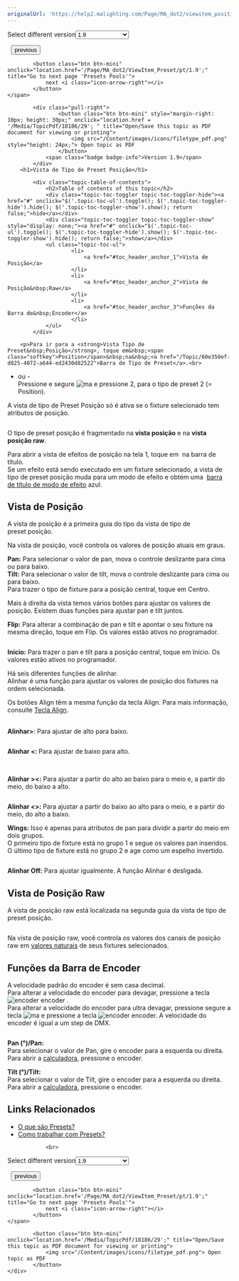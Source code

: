 ```yaml
---
originalUrl: 'https://help2.malighting.com/Page/MA_dot2/viewitem_position/pt/1.9'
---
```


<div class="topic-navigation">

<div class="pull-right">
	<span class="pull-left">


<div class="pull-left">
<form action="/Topic/SetCurrentVersionNumber" class="form-inline" id="frmTagSelector" method="post">	<span class="form-mini">
		<div class="input-prepend"><span class="add-on">Select different version</span><select autocomplete="off" id="versionNumberId" name="versionNumberId" onchange="$(this).closest('#frmTagSelector').submit();" style="width: 120px;"><option value="">- latest -</option>
<option value="3">1.1</option>
<option value="7">1.2</option>
<option value="12">1.3</option>
<option value="16">1.5</option>
<option selected="selected" value="29">1.9</option>
</select></div>
		<input data-val="true" data-val-number="The field Int32 must be a number." data-val-required="The Int32 field is required." id="ProductId" name="ProductId" type="hidden" value="7">
		<input id="CurrentGuid" name="CurrentGuid" type="hidden" value="6cc94a63-1d90-4188-ab0c-d5ba5594b845">
	</span>
</form></div>&nbsp;	</span>
	<span class="pull-right" style="white-space: nowrap;">
			<button class="btn btn-mini" onclick="location.href='/Page/MA_dot2/window_PatchAndFixtureSchedule/pt/1.9'; " title="Go to previous page 'Patch and Fixture Schedule'">
				<i class="icon-arrow-left"></i> previous
			</button>

			<button class="btn btn-mini" onclick="location.href='/Page/MA_dot2/ViewItem_Preset/pt/1.9';" title="Go to next page 'Presets Pools'">
				next <i class="icon-arrow-right"></i> 
			</button>
	</span>
</div>
<div class="clear-fix" style="margin-bottom: 10px"></div>
</div>

		
			<div class="pull-right">
					<button class="btn btn-mini" style="margin-right: 10px; height: 30px;" onclick="location.href = '/Media/TopicPdf/18186/29'; " title="Open/Save this topic as PDF document for viewing or printing">
						<img src="/Content/images/icons/filetype_pdf.png" style="height: 24px;"> Open topic as PDF
					</button>
				<span class="badge badge-info">Version 1.9</span>
			</div>
		<h1>Vista de Tipo de Preset Posição</h1>

			<div class="topic-table-of-contents">
				<h2>Table of contents of this topic</h2>
				<div class="topic-toc-toggler topic-toc-toggler-hide"><a href="#" onclick="$('.topic-toc-ul').toggle(); $('.topic-toc-toggler-hide').hide(); $('.topic-toc-toggler-show').show(); return false;">hide</a></div>
				<div class="topic-toc-toggler topic-toc-toggler-show" style="display: none;"><a href="#" onclick="$('.topic-toc-ul').toggle(); $('.topic-toc-toggler-hide').show(); $('.topic-toc-toggler-show').hide(); return false;">show</a></div>
				<ul class="topic-toc-ul">
						<li>
							<a href="#toc_header_anchor_1">Vista de Posição</a>
						</li>
						<li>
							<a href="#toc_header_anchor_2">Vista de Posição&nbsp;Raw</a>
						</li>
						<li>
							<a href="#toc_header_anchor_3">Funções da Barra de&nbsp;Encoder</a>
						</li>
				</ul>
			</div>

		<p>Para ir para a <strong>Vista Tipo de Preset&nbsp;Posição</strong>, toque em&nbsp;<span class="softkey">Position</span>&nbsp;na&nbsp;<a href="/Topic/60e350ef-d825-4072-a644-ed2430d82522">Barra de Tipo de Preset</a>.<br>
- ou -<br>
Pressione e segure&nbsp;<span class="hardkey"><img alt="ma" src="/Media/Mlg/ma_1.png"></span>&nbsp;e pressione&nbsp;<span class="hardkey">2</span>, para o tipo de preset 2 (= Position).</p>

<p>A vista de tipo de Preset Posição só é ativa se o fixture selecionado tem atributos de posição.</p>

<p><img alt="" src="/Media/Image/Dot2_ViewsandWindows_PositionPresetTypeView11_1-0.PNG"></p>

<p>O tipo de preset&nbsp;posição é fragmentado na <strong>vista posição</strong> e na <strong>vista posição raw</strong>.</p>

<p>Para abrir a vista de efeitos de posição na tela 1, toque em&nbsp;<img alt="" src="/Media/Image/Dot2_ViewsandWindows_ControlElements_TitleBar17_1-0.PNG">&nbsp;na barra de título.<br>
Se um efeito está sendo executado em um fixture selecionado, a vista de tipo de preset&nbsp;posição muda para um modo de efeito e obtém uma &nbsp;<a href="/Topic/a9e3dcd7-1fb1-4dab-8e42-03f9e0de3e99">barra de título de modo de efeito</a>&nbsp;azul.</p>

<a name="toc_header_anchor_1" id="toc_header_anchor_1" class="topic-toc-item"></a><h2>Vista de Posição</h2>

<p>A vista de posição é a primeira guia do tipo da vista de tipo de preset&nbsp;posição.&nbsp;</p>

<p>Na vista de posição, você controla os valores de posição atuais em graus.&nbsp;</p>

<p><strong>Pan:</strong> Para selecionar o valor de pan, mova o controle deslizante para cima ou para baixo.&nbsp;<br>
<strong>Tilt:</strong> Para selecionar o valor de tilt, mova o controle deslizante para cima ou para baixo.&nbsp;<br>
Para trazer o tipo de fixture para a posição central, toque em <span class="softkey">Centro</span>.</p>

<p>Mais à direita da vista temos vários botões para ajustar os valores de posição. Existem duas funções para ajustar pan e tilt juntos.</p>

<p><img alt="" src="/Media/Image/Dot2_ViewsandWindows_PositionPresetTypeView01_1-0.PNG"><br>
<strong>Flip:</strong> Para alterar a combinação de pan e tilt e apontar o seu fixture na mesma direção, toque em <span class="softkey">Flip</span>. Os valores estão ativos no programador.</p>

<p><img alt="" src="/Media/Image/Dot2_ViewsandWindows_PositionPresetTypeView02_1-0.PNG"></p>

<p><strong>Início:</strong> Para trazer o pan e tilt para a posição central, toque em <span class="softkey">Início</span>. Os valores estão ativos no programador.&nbsp;</p>

<p>Há seis diferentes funções de alinhar.&nbsp;<br>
Alinhar é uma função para ajustar os valores de posição dos fixtures na ordem selecionada.&nbsp;</p>

<p>Os botões Align&nbsp;têm a mesma função da tecla <span class="hardkey">Align</span>. Para mais informação, consulte <a href="/Topic/653b1e1b-2bcd-4065-b918-bef12958ceb3">Tecla Align</a>.<br>
&nbsp;</p>

<p><strong>Alinhar&gt;</strong>: Para ajustar de alto para baixo.</p>

<p><img alt="" src="/Media/Image/Dot2_ViewsandWindows_PositionPresetTypeView04_1-0.PNG"></p>

<p><strong>Alinhar &lt;: </strong>Para ajustar de baixo para alto.</p>

<p><br>
<img alt="" src="/Media/Image/Dot2_ViewsandWindows_PositionPresetTypeView05_1-0.PNG"></p>

<p><strong>Alinhar &gt;&lt;:</strong> Para ajustar a partir do alto ao baixo para o meio e, a partir do meio, do baixo a alto.</p>

<p><img alt="" src="/Media/Image/Dot2_ViewsandWindows_PositionPresetTypeView06_1-0.PNG"></p>

<p><strong>Alinhar &lt;&gt;: </strong>Para ajustar a partir do baixo ao alto para o meio, e a partir do meio, do alto a baixo.</p>

<p><img alt="" src="/Media/Image/Dot2_ViewsandWindows_PositionPresetTypeView07_1-0.PNG"><br>
<strong>Wings:</strong> Isso é apenas para atributos de pan para dividir a partir do meio em dois grupos.&nbsp;<br>
O primeiro tipo de fixture está no grupo 1 e segue os valores pan inseridos.&nbsp;<br>
O último tipo de fixture está no grupo 2 e age como um espelho invertido.</p>

<p><img alt="" src="/Media/Image/Dot2_ViewsandWindows_PositionPresetTypeView08_1-0.PNG"></p>

<p><strong>Alinhar Off:</strong>&nbsp;Para ajustar igualmente. A função Alinhar é desligada.</p>

<a name="toc_header_anchor_2" id="toc_header_anchor_2" class="topic-toc-item"></a><h2>Vista de Posição&nbsp;Raw</h2>

<p>A vista de posição raw está localizada na segunda guia da vista de tipo de preset&nbsp;posição.</p>

<p><img alt="" src="/Media/Image/Dot2_ViewsandWindows_PositionPresetTypeView10_1-0.PNG"></p>

<p>Na vista de posição raw, você controla os valores dos canais de posição raw&nbsp;em <a href="/Topic/bb882594-fcad-4b4a-b6c7-4ab7a20b088e">valores naturais</a>&nbsp;de seus fixtures selecionados.</p>

<a name="toc_header_anchor_3" id="toc_header_anchor_3" class="topic-toc-item"></a><h2>Funções da Barra de&nbsp;Encoder</h2>

<p>A velocidade padrão do encoder&nbsp;é sem casa decimal.<br>
Para alterar a velocidade do encoder para devagar, pressione a tecla&nbsp;<span class="hardkey"><img alt="encoder" src="/Media/Mlg/encoder.png"></span>&nbsp;encoder .<br>
Para alterar a velocidade do encoder para ultra devagar​, pressione segure a tecla&nbsp;<span class="hardkey"><img alt="ma" src="/Media/Mlg/ma.png"></span>&nbsp;e pressione a tecla&nbsp;<span class="hardkey"><img alt="encoder" src="/Media/Mlg/encoder.png"></span>&nbsp;encoder. A velocidade do encoder é igual a um step de DMX.</p>

<p><img alt="" src="/Media/Image/Dot2_ViewsandWindows_PositionPresetTypeView09_1-0.PNG"></p>

<p><strong>Pan (°)/Pan:</strong><br>
Para selecionar o valor de Pan, gire o&nbsp;encoder&nbsp;para a esquerda ou direita.​<br>
Para abrir a&nbsp;<a href="/Topic/014d961b-8de1-4f48-92de-e6da3cc6a15f">calculadora</a>, pressione o encoder.</p>

<p><strong>Tilt (°)/Tilt:</strong><br>
Para selecionar o valor de Tilt, gire o&nbsp;encoder&nbsp;para a esquerda ou direita.<br>
Para abrir a <a href="/Topic/014d961b-8de1-4f48-92de-e6da3cc6a15f">calculadora</a>, pressione o&nbsp;encoder.</p>

<a name="toc_header_anchor_4" id="toc_header_anchor_4" class="topic-toc-item"></a><h2>Links Relacionados</h2>

<ul>
	<li><a href="/Topic/740955a8-3b27-4e50-b35c-7a728c1d9c38">O que são Presets?</a></li>
	<li><a href="/Topic/1d3c4f8d-0d36-44da-9f6d-fa91f0db3024">Como trabalhar com Presets?</a></li>
</ul>


				<br>
<div class="topic-navigation">

<div class="pull-right">
	<span class="pull-left">


<div class="pull-left">
<form action="/Topic/SetCurrentVersionNumber" class="form-inline" id="frmTagSelector" method="post">	<span class="form-mini">
		<div class="input-prepend"><span class="add-on">Select different version</span><select autocomplete="off" id="versionNumberId" name="versionNumberId" onchange="$(this).closest('#frmTagSelector').submit();" style="width: 120px;"><option value="">- latest -</option>
<option value="3">1.1</option>
<option value="7">1.2</option>
<option value="12">1.3</option>
<option value="16">1.5</option>
<option selected="selected" value="29">1.9</option>
</select></div>
		<input data-val="true" data-val-number="The field Int32 must be a number." data-val-required="The Int32 field is required." id="ProductId" name="ProductId" type="hidden" value="7">
		<input id="CurrentGuid" name="CurrentGuid" type="hidden" value="6cc94a63-1d90-4188-ab0c-d5ba5594b845">
	</span>
</form></div>&nbsp;	</span>
	<span class="pull-right" style="white-space: nowrap;">
			<button class="btn btn-mini" onclick="location.href='/Page/MA_dot2/window_PatchAndFixtureSchedule/pt/1.9'; " title="Go to previous page 'Patch and Fixture Schedule'">
				<i class="icon-arrow-left"></i> previous
			</button>

			<button class="btn btn-mini" onclick="location.href='/Page/MA_dot2/ViewItem_Preset/pt/1.9';" title="Go to next page 'Presets Pools'">
				next <i class="icon-arrow-right"></i> 
			</button>
	</span>
</div>
	<div class="clear-fix"></div>
	<div class="pull-right">
	
			<button class="btn btn-mini" onclick="location.href='/Media/TopicPdf/18186/29';" title="Open/Save this topic as PDF document for viewing or printing">
				<img src="/Content/images/icons/filetype_pdf.png"> Open topic as PDF
			</button>
	</div>
<div class="clear-fix" style="margin-bottom: 10px"></div>
</div>

	
